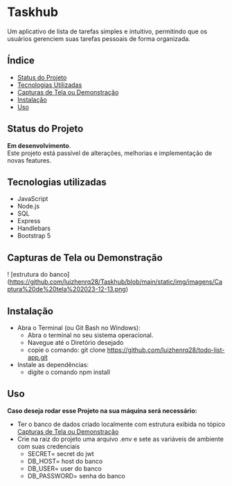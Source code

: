 # Taskhub

Um aplicativo de lista de tarefas simples e intuitivo, permitindo que os usuários gerenciem suas tarefas pessoais de forma organizada.

## Índice

- [Status do Projeto](#status-do-projeto)
- [Tecnologias Utilizadas](#tecnologias-utilizadas)
- [Capturas de Tela ou Demonstração](#capturas-de-tela-ou-demonstração)
- [Instalação](#instalação)
- [Uso](#uso)

## Status do Projeto

**Em desenvolvimento**.  
Este projeto está passível de alterações, melhorias e implementação de novas features.

## Tecnologias utilizadas

 - JavaScript
 - Node.js
 - SQL
 - Express
 - Handlebars
 - Bootstrap 5

## Capturas de Tela ou Demonstração

 ! [estrutura do banco] (https://github.com/luizhenrq28/Taskhub/blob/main/static/img/imagens/Captura%20de%20tela%202023-12-13.png)

## Instalação

- Abra o Terminal (ou Git Bash no Windows):
   - Abra o terminal no seu sistema operacional.
   - Navegue até o Diretório desejado
   - copie o comando: git clone https://github.com/luizhenrq28/todo-list-app.git
- Instale as dependências:
   - digite o comando npm install

## Uso
**Caso deseja rodar esse Projeto na sua máquina será necessário:**
- Ter o banco de dados criado localmente com estrutura exibida no tópico [Capturas de Tela ou Demonstração](#capturas-de-tela-ou-demonstração)
- Crie na raiz do projeto uma arquivo .env e sete as variáveis de ambiente com suas credenciais
    - SECRET= secret do jwt
    - DB_HOST= host do banco
    - DB_USER= user do banco
    - DB_PASSWORD= senha do banco
